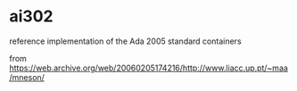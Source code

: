 # ai302
reference implementation of the Ada 2005 standard containers

from https://web.archive.org/web/20060205174216/http://www.liacc.up.pt/~maa/mneson/
